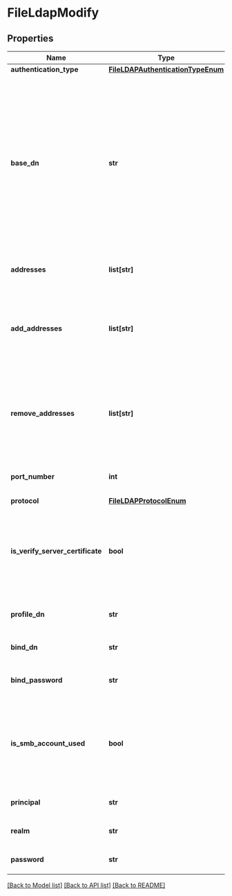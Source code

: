 # FileLdapModify

## Properties
Name | Type | Description | Notes
------------ | ------------- | ------------- | -------------
**authentication_type** | [**FileLDAPAuthenticationTypeEnum**](FileLDAPAuthenticationTypeEnum.md) |  | [optional] 
**base_dn** | **str** | Name of the LDAP base DN.  Base Distinguished Name (BDN) of the root of the LDAP directory tree. The appliance uses the DN to bind to the LDAP service and locate in the LDAP directory tree to begin a search for information.   The base DN can be expressed as a fully-qualified domain name or in X.509 format by using the attribute dc&#x3D;. For example, if the fully-qualified domain name is mycompany.com, the base DN is expressed as dc&#x3D;mycompany,dc&#x3D;com. | [optional] 
**addresses** | **list[str]** | The list of LDAP server IP addresses. The addresses may be IPv4 or IPv6. | [optional] 
**add_addresses** | **list[str]** | IP addresses to add to the current server IP addresses list. The addresses may be IPv4 or IPv6. Error occurs if an IP address already exists in the addresses list. Cannot be combined with addresses. | [optional] 
**remove_addresses** | **list[str]** | IP addresses to remove from the current server IP addresses list. The addresses may be IPv4 or IPv6. Error occurs if an IP address does not exist in the addresses_list. Cannot be combined with addresses. | [optional] 
**port_number** | **int** | The TCP/IP port used by the NAS Server to connect to the LDAP servers. | [optional] 
**protocol** | [**FileLDAPProtocolEnum**](FileLDAPProtocolEnum.md) |  | [optional] 
**is_verify_server_certificate** | **bool** | Indicates whether Certification Authority certificate is used to verify the LDAP server certificate for secure SSL connections. Values are:  * true - verifies LDAP server&#x27;s certificate.  * false - doesn&#x27;t verify LDAP server&#x27;s certificate.  | [optional] 
**profile_dn** | **str** | For an iPlanet LDAP server, specifies the DN of the entry with the configuration profile. | [optional] 
**bind_dn** | **str** | Bind Distinguished Name (DN) to be used when binding. | [optional] 
**bind_password** | **str** | The associated password to be used when binding to the server. | [optional] 
**is_smb_account_used** | **bool** | Indicates whether SMB authentication is used to authenticate to the LDAP server. Values are:      * true - Indicates that the SMB settings are used for Kerberos authentication.     * false - Indicates that Kerberos uses its own settings.  | [optional] 
**principal** | **str** | Specifies the principal name for Kerberos authentication. | [optional] 
**realm** | **str** | Specifies the realm name for Kerberos authentication. | [optional] 
**password** | **str** | The associated password for Kerberos authentication. | [optional] 

[[Back to Model list]](../README.md#documentation-for-models) [[Back to API list]](../README.md#documentation-for-api-endpoints) [[Back to README]](../README.md)

